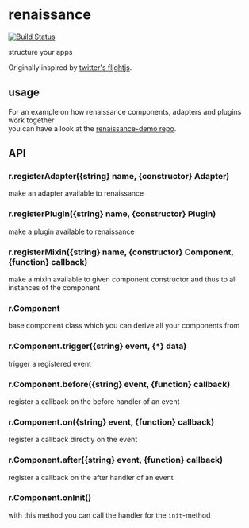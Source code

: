 # renaissance

[![Build Status](https://travis-ci.org/frncsdrk/renaissance.svg?branch=master)](https://travis-ci.org/frncsdrk/renaissance)

structure your apps 

Originally inspired by [twitter's flightjs](https://flightjs.github.io/).

## usage

For an example on how renaissance components, adapters and plugins work together  
you can have a look at the [renaissance-demo repo](https://github.com/frncsdrk/renaissance-demo).

## API

### r.registerAdapter({string} name, {constructor} Adapter)

make an adapter available to renaissance

### r.registerPlugin({string} name, {constructor} Plugin)

make a plugin available to renaissance

### r.registerMixin({string} name, {constructor} Component, {function} callback)

make a mixin available to given component constructor and thus to all instances of the component

### r.Component

base component class which you can derive all your components from

### r.Component.trigger({string} event, {*} data)

trigger a registered event

### r.Component.before({string} event, {function} callback)

register a callback on the before handler of an event

### r.Component.on({string} event, {function} callback)

register a callback directly on the event

### r.Component.after({string} event, {function} callback)

register a callback on the after handler of an event

### r.Component.onInit()

with this method you can call the handler for the `init`-method

